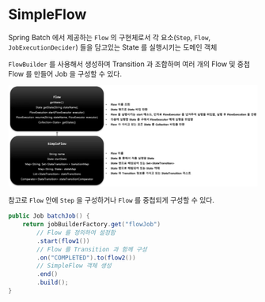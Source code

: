 # SimpleFlow

Spring Batch 에서 제공하는 `Flow` 의 구현체로서 각 요소(`Step`, `Flow`, `JobExecutionDecider`) 들을 담고있는 State 를 실행시키는 도메인 객체

`FlowBuilder` 를 사용해서 생성하며 Transition 과 조합하며 여러 개의 Flow 및 중첩 Flow 를 만들어 Job 을 구성할 수 있다.

![simpleflow-concept](./imgs/simpleflow-concept.jpg)

참고로 `Flow` 안에 `Step` 을 구성하거나 `Flow` 를 중첩되게 구성할 수 있다.

```java
public Job batchJob() {
    return jobBuilderFactory.get("flowJob")
        // Flow 를 정의하여 설정함
        .start(flow1())
        // Flow 를 Transition 과 함께 구성
        .on("COMPLETED").to(flow2())
        // SimpleFlow 객체 생성
        .end()
        .build();
}
```

